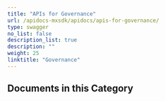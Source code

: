 ```yaml
---
title: "APIs for Governance"
url: /apidocs-mxsdk/apidocs/apis-for-governance/
type: swagger
no_list: false
description_list: true
description: ""
weight: 25
linktitle: "Governance"
---
```


## Documents in this Category